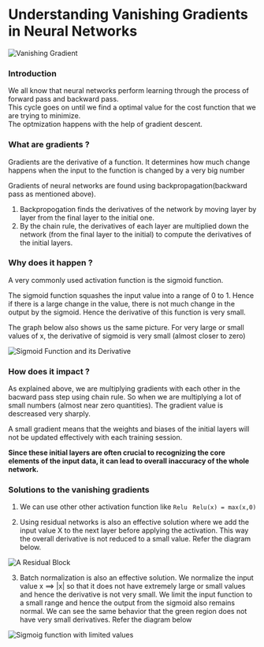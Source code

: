 # Understanding Vanishing Gradients in Neural Networks

![Vanishing Gradient](https://i.stack.imgur.com/YUlyb.jpg)

### Introduction

We all know that neural networks perform learning through the process of forward pass and backward pass.<br> 
This cycle goes on until we find a optimal value for the cost function that we are trying to minimize. <br>
The optmization happens with the help of gradient descent.<br>

### What are gradients ?
Gradients are the derivative of a function. It determines how much change happens when the input to the function is changed by a very big number

Gradients of neural networks are found using backpropagation(backward pass as mentioned above). <br>
1. Backpropogation finds the derivatives of the network by moving layer by layer from the final layer to the initial one. 
2. By the chain rule, the derivatives of each layer are multiplied down the network (from the final layer to the initial) to compute the derivatives of the initial layers.

### Why does it happen ?

A very commonly used activation function is the sigmoid function.

The sigmoid function squashes the input value into a range of 0 to 1. Hence if there is a large change in the value, there is not much change in the output by the sigmoid. Hence the derivative of this function is very small.

The graph below also shows us the same picture. For very large or small values of x, the derivative of sigmoid is very small (almost closer to zero)

![Sigmoid Function and its Derivative](https://miro.medium.com/max/1000/1*6A3A_rt4YmumHusvTvVTxw.png)

### How does it impact ?

As explained above, we are multiplying gradients with each other in the bacward pass step using chain rule. So when we are multiplying a lot of small numbers (almost near zero quantities). The gradient value is descreased very sharply.

A small gradient means that the weights and biases of the initial layers will not be updated effectively with each training session. 

**Since these initial layers are often crucial to recognizing the core elements of the input data, it can lead to overall inaccuracy of the whole network.**

### Solutions to the vanishing gradients

1. We can use other other activation function like `Relu`
` Relu(x) = max(x,0)`

2. Using residual networks is also an effective solution where we add the input value X to the next layer before applying the activation. This way the overall derivative is not reduced to a small value. Refer the diagram below.

![A Residual Block](https://miro.medium.com/max/385/1*mxJ5gBvZnYPVo0ISZE5XkA.png)

3. Batch normalization is also an effective solution. We normalize the input value x ==> |x| so that it does not have extremely large or small values and hence the derivative is not very small. We limit the input function to a small range and hence the output from the sigmoid also remains normal. We can see the same behavior that the green region does not have very small derivatives. Refer the diagram below

![Sigmoig function with limited values](https://miro.medium.com/max/700/1*XCtAytGsbhRQnu-x7Ynr0Q.png)
